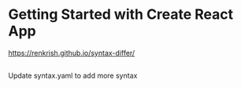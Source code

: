 # Getting Started with Create React App

https://renkrish.github.io/syntax-differ/

##
Update syntax.yaml to add more syntax
